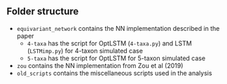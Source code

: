 ## Folder structure

- `equivariant_network` contains the NN implementation described in the paper
  - `4-taxa` has the script for OptLSTM (`4-taxa.py`) and LSTM (`LSTMimp.py`) for 4-taxon simulated case
  - `5-taxa` has the script for OptLSTM for 5-taxon simulated case
- `zou` contains the NN implementation from Zou et al (2019)
- `old_scripts` contains the miscellaneous scripts used in the analysis

